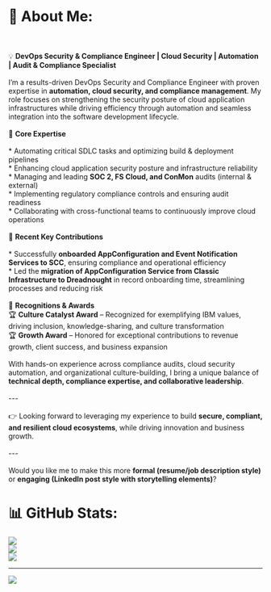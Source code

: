 # 💫 About Me:
<br><br>💡 **DevOps Security & Compliance Engineer | Cloud Security | Automation | Audit & Compliance Specialist**<br><br>I’m a results-driven DevOps Security and Compliance Engineer with proven expertise in **automation, cloud security, and compliance management**. My role focuses on strengthening the security posture of cloud application infrastructures while driving efficiency through automation and seamless integration into the software development lifecycle.<br><br>🔹 **Core Expertise**<br><br>* Automating critical SDLC tasks and optimizing build & deployment pipelines<br>* Enhancing cloud application security posture and infrastructure reliability<br>* Managing and leading **SOC 2, FS Cloud, and ConMon** audits (internal & external)<br>* Implementing regulatory compliance controls and ensuring audit readiness<br>* Collaborating with cross-functional teams to continuously improve cloud operations<br><br>🔹 **Recent Key Contributions**<br><br>* Successfully **onboarded AppConfiguration and Event Notification Services to SCC**, ensuring compliance and operational efficiency<br>* Led the **migration of AppConfiguration Service from Classic Infrastructure to Dreadnought** in record onboarding time, streamlining processes and reducing risk<br><br>🔹 **Recognitions & Awards**<br>🏆 **Culture Catalyst Award** – Recognized for exemplifying IBM values, driving inclusion, knowledge-sharing, and culture transformation<br>🏆 **Growth Award** – Honored for exceptional contributions to revenue growth, client success, and business expansion<br><br>With hands-on experience across compliance audits, cloud security automation, and organizational culture-building, I bring a unique balance of **technical depth, compliance expertise, and collaborative leadership**.<br><br>---<br><br>👉 Looking forward to leveraging my experience to build **secure, compliant, and resilient cloud ecosystems**, while driving innovation and business growth.<br><br>---<br><br>Would you like me to make this more **formal (resume/job description style)** or **engaging (LinkedIn post style with storytelling elements)**?<br>

# 📊 GitHub Stats:
![](https://github-readme-stats.vercel.app/api?username=imamayankverma&theme=dark&hide_border=false&include_all_commits=false&count_private=false)<br/>
![](https://nirzak-streak-stats.vercel.app/?user=imamayankverma&theme=dark&hide_border=false)<br/>
![](https://github-readme-stats.vercel.app/api/top-langs/?username=imamayankverma&theme=dark&hide_border=false&include_all_commits=false&count_private=false&layout=compact)

---
[![](https://visitcount.itsvg.in/api?id=imamayankverma&icon=0&color=0)](https://visitcount.itsvg.in)

<!-- Proudly created with GPRM ( https://gprm.itsvg.in ) -->
